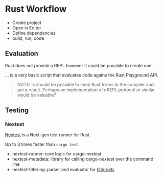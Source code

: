 # Rust Workflow

- Create project
- Open in Editor
- Define dependencies
- build, run, code


## Evaluation

Rust does not provide a REPL however it could be possible to create one.

... is a very basic script that evaluates code agains the Rust Playground API.

> NOTE: Is should be possible to send Rust forms to the compiler and get a result. Perhaps an implementation of nREPL protocol or similar would be valuable?


## Testing


### Nextest

[Nextest](https://github.com/nextest-rs/nextest) is a Next-gen test runner for Rust.

Up to 3 times faster than `cargo test`

- nextest-runner: core logic for cargo-nextest
- nextest-metadata: library for calling cargo-nextest over the command line
- nextest-filtering: parser and evaluator for [filtersets](https://nexte.st/docs/filtersets)
